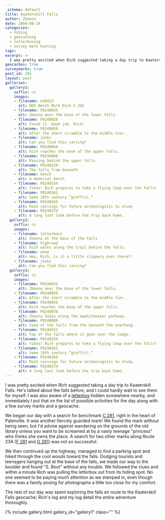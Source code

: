 ```yaml
---
_schema: default
title: Kaaterskill Falls
author: Zhanna
date: 2004-08-24
categories:
  - hiking
  - geocaching
  - letterboxing
  - survey mark hunting
tags:
excerpt: >- 
  I was pretty excited when Rich suggested taking a day trip to Kaaterskill Falls. He’s talked about the falls before, and I could hardly wait to see them for myself.
geocaches: true
surveymarks: true
post_id: 291
layout: post
galleries:
  gallery1:
    suffix: cs
    images:
    - filename: na0423
      alt: NGS Bench Mark Disk C 281
    - filename: P8240035
      alt: Zhanna near the base of the lower falls.
    - filename: P8240026
      alt: Found it. Good job, Rich!
    - filename: P8240050
      alt: After the short scramble to the middle tier.
    - filename: jenks
      alt: Can you find this carving?
    - filename: P8240056
      alt: Rich reaches the base of the upper falls.
    - filename: P8240068
      alt: Pausing behind the upper falls.
    - filename: P8240110
      alt: The falls from beneath 
    - filename: bench
      alt: A memorial bench
    - filename: P8240154
      alt: Yikes! Rich prepares to take a flying leap over the falls!
    - filename: P8240161
      alt: Some 19th century “graffiti.”
    - filename: P8240165
      alt: Rock carvings for future archeologists to study 
    - filename: P8240174
      alt: A long last look before the trip back home.                  
  gallery2:
    suffix: cs
    images:
    - filename: letterbox1
      alt: Zhanna at the base of the falls
    - filename: highroad
      alt: Rich walks along the trail behind the falls.
    - filename: whee
      alt: Hey, Rich, is it a little slippery over there?!  
    - filename: jenks
      alt: Can you find this carving?           
  gallery3:
    suffix: cs
    images:
    - filename: P8240035
      alt: Zhanna near the base of the lower falls.
    - filename: P8240050
      alt: After the short scramble to the middle tier.
    - filename: P8240056
      alt: Rich reaches the base of the upper falls.
    - filename: P8240078
      alt: Zhanna hikes along the amphitheater pathway.
    - filename: P8240089
      alt: View of the falls from the beneath the overhang.
    - filename: P8240152
      alt: Top of the falls where it goes over the ledge. 
    - filename: P8240154
      alt: Yikes! Rich prepares to take a flying leap over the falls! 
    - filename: P8240161
      alt: Some 19th century “graffiti.”
    - filename: P8240165
      alt: Rock carvings for future archeologists to study.
    - filename: P8240174
      alt: A long last look before the trip back home.
---
```


I was pretty excited when Rich suggested taking a day trip to Kaaterskill Falls. He's talked about the falls before, and I could hardly wait to see them for myself. I was also aware of a [letterbox](https://www.letterboxing.org/boxes/view.php?boxnum=1024) hidden somewhere nearby, and immediately I put that on the list of possible activities for the day along with a few survey marks and a geocache.

We began our day with a search for benchmark [C 281](https://thesurveystation.netlify.app/surveymarks/na0423/), right in the heart of Palenville. It was another fiercely guarded mark! We found the mark without being seen, but I'd advise against wandering on the grounds of the old library unless you want to be screamed at by a nasty teenage "princess" who thinks she owns the place.  A search for two other marks along Route 23A ([F 281](https://www.ngs.noaa.gov/cgi-bin/ds_mark.prl?PidBox=NA0426) and [G 281](https://www.ngs.noaa.gov/cgi-bin/ds_mark.prl?PidBox=NA0427)) was not so successful. 

We then continued up the highway, managed to find a parking spot and hiked through the cool woods toward the falls. Dodging tourists and teenagers hanging out at the base of the falls, we made our way to the boulder and found "S. Root" without any trouble. We followed the clues and within a minute Rich was pulling the letterbox out from its hiding spot. No one seemed to be paying much attention as we stamped in, even though there was a family posing for photographs a little too close for my comfort. 

The rest of our day was spent exploring the falls en route to the Kaaterskill Falls geocache; Rich's log and my log detail the entire adventure thoroughly. 

{% include gallery.html gallery_id="gallery1" class="" %}